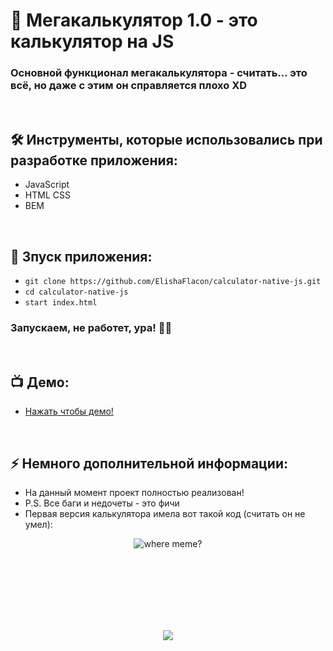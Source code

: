 <h1> 
     🔢 Мегакалькулятор 1.0 - это калькулятор на JS
</h1>

<h3>
Основной функционал мегакалькулятора - считать... это всё, но даже с этим он справляется плохо XD
</h3>


</br>



<h2>
  🛠️ Инструменты, которые использовались при разработке приложения:
</h2>

- JavaScript
- HTML CSS
- BEM



</br>



<h2>
  🚀 Зпуск приложения:
</h2>

- `git clone https://github.com/ElishaFlacon/calculator-native-js.git`
- `cd calculator-native-js`
- `start index.html`
<h3>
    Запускаем, не работет, ура! 🗿🚬
</h3>



</br>



<h2>
 📺 Демо:
</h2>

- <a href="https://elishaflacon.github.io/calculator-native-js/">Нажать чтобы демо!</a>



</br>



<h2>
⚡ Немного дополнительной информации:
</h2>

- На данный момент проект полностью реализован!
- P.S. Все баги и недочеты - это фичи
- Первая версия калькулятора имела вот такой код (считать он не умел): 
<p align="center">
  <img src="https://user-images.githubusercontent.com/83610362/170727233-b9e8be20-70c4-49a1-8c65-1e3b3b41409f.png" alt="where meme?"/>
</p>



<br/>
<br/>
<br/>
<br/>
<br/>
<br/>



<p align="center">
  <img src="https://capsule-render.vercel.app/api?type=waving&color=d179b8&height=64&section=footer"/>
</p>
